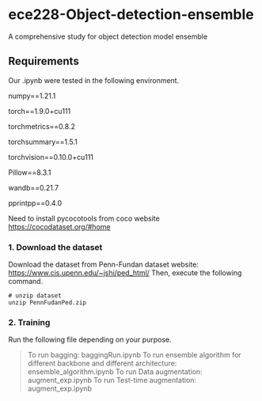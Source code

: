 # ece228-Object-detection-ensemble
A comprehensive study for object detection model ensemble
## Requirements
Our .ipynb were tested in the following environment.

  numpy==1.21.1
  
  torch==1.9.0+cu111
  
  torchmetrics==0.8.2
  
  torchsummary==1.5.1
  
  torchvision==0.10.0+cu111
  
  Pillow==8.3.1
  
  wandb==0.21.7
  
  pprintpp==0.4.0
  
  Need to install pycocotools from coco website
  https://cocodataset.org/#home

  
### 1. Download the dataset  
Download the dataset from Penn-Fundan dataset website: https://www.cis.upenn.edu/~jshi/ped_html/
Then, execute the following command.
```
# unzip dataset
unzip PennFudanPed.zip
```
### 2. Training
Run the following file depending on your purpose.
> To run bagging:
  baggingRun.ipynb
> To run ensemble algorithm for different backbone and different architecture:
  ensemble_algorithm.ipynb
> To run Data augmentation:
  augment_exp.ipynb
> To run Test-time augmentation:
  augment_exp.ipynb

